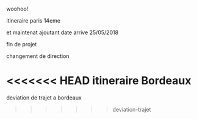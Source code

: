 
woohoo!

itineraire paris 14eme

et maintenat ajoutant date arrive 25/05/2018

fin de projet

changement de direction

<<<<<<< HEAD
itineraire Bordeaux
=======
deviation de trajet a bordeaux


>>>>>>> deviation-trajet

